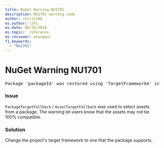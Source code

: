 ```yaml
---
title: NuGet Warning NU1701
description: NU1701 warning code
author: zhili1208
ms.author: lzhi
ms.date: 06/25/2018
ms.topic:  reference
ms.reviewer: anangaur
f1_keywords: 
  - "NU1701"
---
```


# NuGet Warning NU1701

<pre>Package 'packageId' was restored using 'TargetFrameworkA' instead the project target framework 'TargetFrameworkB'. This package may not be fully compatible with your project.</pre>

### Issue
`PackageTargetFallback` / `AssetTargetFallback` was used to select assets from a package. The warning let users know that the assets may not be 100% compatible.

### Solution
Change the project's target framework to one that the package supports.
